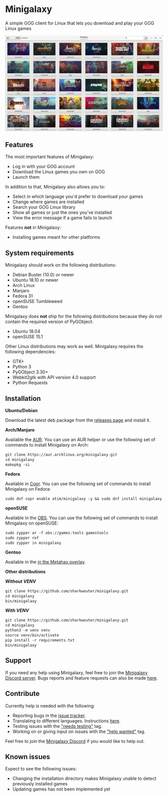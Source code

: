 # Minigalaxy

A simple GOG client for Linux that lets you download and play your GOG Linux games

![screenshot](screenshot.jpg?raw=true)

## Features

The most important features of Minigalaxy:

- Log in with your GOG account
- Download the Linux games you own on GOG
- Launch them

In addition to that, Minigalaxy also allows you to:

- Select in which language you'd prefer to download your games
- Change where games are installed
- Search your GOG Linux library
- Show all games or just the ones you've installed
- View the error message if a game fails to launch

Features **not** in Minigalaxy:

- Installing games meant for other platforms

## System requirements

Minigalaxy should work on the following distributions:

- Debian Buster (10.0) or newer
- Ubuntu 18.10 or newer
- Arch Linux
- Manjaro
- Fedora 31
- openSUSE Tumbleweed
- Gentoo

Minigalaxy does **not** ship for the following distributions because they do not contain the required version of PyGObject:

- Ubuntu 18.04
- openSUSE 15.1

Other Linux distributions may work as well. Minigalaxy requires the following dependencies:

- GTK+
- Python 3
- PyGObject 3.30+
- Webkit2gtk with API version 4.0 support
- Python Requests

## Installation

**Ubuntu/Debian**

Download the latest deb package from the [releases page](https://github.com/sharkwouter/minigalaxy/releases) and install it.

**Arch/Manjaro**

Available the [AUR](https://aur.archlinux.org/packages/minigalaxy). You can use an AUR helper or use the following set of commands to install Minigalaxy on Arch:

```shell script
git clone https://aur.archlinux.org/minigalaxy.git
cd minigalaxy
makepkg -si
```

**Fedora**

Available in [Copr](https://copr.fedorainfracloud.org/coprs/atim/minigalaxy/). You can use the following set of commands to install Minigalaxy on Fedora:

```shell script
sudo dnf copr enable atim/minigalaxy -y && sudo dnf install minigalaxy
```

**openSUSE**

Available in the [OBS](https://build.opensuse.org/package/show/games:tools/minigalaxy). You can use the following set of commands to install Minigalaxy on openSUSE:
```shell script
sudo zypper ar -f obs://games:tools gamestools
sudo zypper ref
sudo zypper in minigalaxy
```

**Gentoo**

Available in the [in the Metahax overlay](https://github.com/metafarion/metahax).

**Other distributions**

***Without VENV***
```shell script
git clone https://github.com/sharkwouter/minigalaxy.git
cd minigalaxy
bin/minigalaxy
```

***With VENV***
```shell script
git clone https://github.com/sharkwouter/minigalaxy.git
cd minigalaxy
python3 -m venv venv
source venv/bin/activate
pip install -r requirements.txt
bin/minigalaxy
```

## Support
If you need any help using Minigalaxy, feel free to join the [Minigalaxy Discord server](https://discord.gg/RC4cXVD).
Bugs reports and feature requests can also be made [here](https://github.com/sharkwouter/minigalaxy/issues).

## Contribute

Currently help is needed with the following:

- Reporting bugs in the [issue tracker](https://github.com/sharkwouter/minigalaxy/issues).
- Translating to different languages. Instructions [here](https://github.com/sharkwouter/minigalaxy/issues/17#issuecomment-569771040).
- Testing issues with the ["needs testing"](https://github.com/sharkwouter/minigalaxy/issues?q=is%3Aissue+is%3Aopen+label%3A%22needs+testing%22) tag.
- Working on or giving input on issues with the ["help wanted"](https://github.com/sharkwouter/minigalaxy/issues?q=is%3Aissue+is%3Aopen+label%3A%22help+wanted%22) tag.

Feel free to join the [Minigalaxy Discord](https://discord.gg/RC4cXVD) if you would like to help out.

## Known issues

Expect to see the following issues:

* Changing the installation directory makes Minigalaxy unable to detect previously installed games
* Updating games has not been implemented yet

